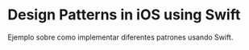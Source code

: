 # Design Patterns in iOS using Swift

Ejemplo sobre como implementar diferentes patrones usando Swift.

